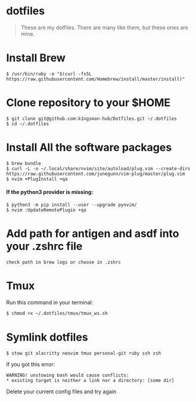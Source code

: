# dotfiles

> These are my dotfiles. There are many like them, but these ones are mine.

# Install Brew

    $ /usr/bin/ruby -e "$(curl -fsSL https://raw.githubusercontent.com/Homebrew/install/master/install)"

# Clone repository to your $HOME

    $ git clone git@github.com:k1ngsman-hub/Dotfiles.git ~/.dotfiles
    $ cd ~/.dotfiles

# Install All the software packages

    $ brew bundle
    $ curl -L -o ~/.local/share/nvim/site/autoload/plug.vim --create-dirs https://raw.githubusercontent.com/junegunn/vim-plug/master/plug.vim
    $ nvim +PlugInstall +qa

#### If the python3 provider is missing:

    $ python3 -m pip install --user --upgrade pynvim/
    $ nvim :UpdateRemotePlugin +qa

# Add path for antigen and asdf into your .zshrc file
    check path in brew logs or choose in .zshrc

# Tmux
Run this command in your terminal:
```bash
$ chmod +x ~/.dotfiles/tmux/tmux_ws.sh
```


# Symlink dotfiles

    $ stow git alacritty neovim tmux personal-git ruby ssh zsh

If you got this error:
    
    WARNING! unstowing bash would cause conflicts:
    * existing target is neither a link nor a directory: [some dir]

Delete your current config files and try again
